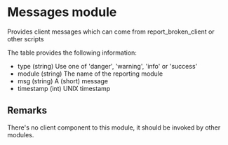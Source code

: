 Messages module
==============

Provides client messages which can come from report_broken_client or other scripts

The table provides the following information:

* type (string) Use one of 'danger', 'warning', 'info' or 'success'
* module (string) The name of the reporting module
* msg (string) A (short) message
* timestamp (int) UNIX timestamp

Remarks
---

There's no client component to this module, it should be invoked by other modules.